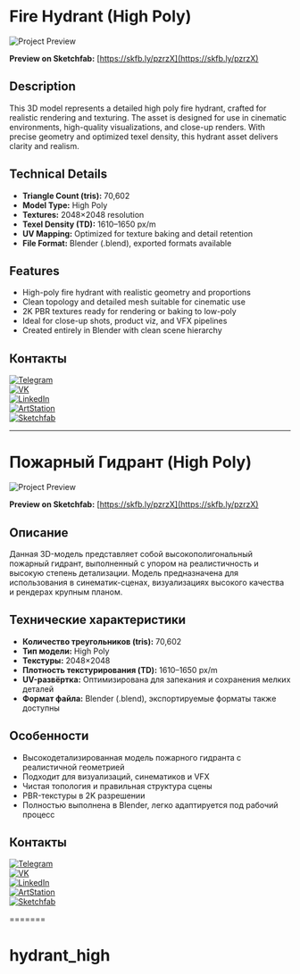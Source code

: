 
# Fire Hydrant (High Poly)

![Project Preview](https://github.com/RgAnna/hydrant_high/blob/main/Render/2video_hydrant.png)

__Preview on Sketchfab:__ [https://skfb.ly/pzrzX](https://skfb.ly/pzrzX)  

## Description

This 3D model represents a detailed high poly fire hydrant, crafted for realistic rendering and texturing. The asset is designed for use in cinematic environments, high-quality visualizations, and close-up renders. With precise geometry and optimized texel density, this hydrant asset delivers clarity and realism.

## Technical Details

- **Triangle Count (tris):** 70,602  
- **Model Type:** High Poly  
- **Textures:** 2048×2048 resolution  
- **Texel Density (TD):** 1610–1650 px/m  
- **UV Mapping:** Optimized for texture baking and detail retention  
- **File Format:** Blender (.blend), exported formats available

## Features

- High-poly fire hydrant with realistic geometry and proportions  
- Clean topology and detailed mesh suitable for cinematic use  
- 2K PBR textures ready for rendering or baking to low-poly  
- Ideal for close-up shots, product viz, and VFX pipelines  
- Created entirely in Blender with clean scene hierarchy

## Контакты

[![Telegram](https://img.shields.io/badge/-Telegram-2CA5E0?style=flat&logo=telegram&logoColor=white)](https://t.me/RgAnna_Art)  
[![VK](https://img.shields.io/badge/-VK-4C75A3?style=flat&logo=vk&logoColor=white)](https://vk.com/rganna_art)  
[![LinkedIn](https://img.shields.io/badge/-LinkedIn-0077B5?style=flat&logo=linkedin&logoColor=white)](https://www.linkedin.com/in/anna-rogova-487090370/)  
[![ArtStation](https://img.shields.io/badge/-ArtStation-13AFF0?style=flat&logo=artstation&logoColor=white)](https://www.artstation.com/rganna)  
[![Sketchfab](https://img.shields.io/badge/-Sketchfab-000000?style=flat&logo=sketchfab&logoColor=white)](https://sketchfab.com/RgAnna)

___

# Пожарный Гидрант (High Poly)

![Project Preview](https://github.com/RgAnna/hydrant_high/blob/main/Render/video_hydrant.png)

__Preview on Sketchfab:__ [https://skfb.ly/pzrzX](https://skfb.ly/pzrzX)  

## Описание

Данная 3D-модель представляет собой высокополигональный пожарный гидрант, выполненный с упором на реалистичность и высокую степень детализации. Модель предназначена для использования в синематик-сценах, визуализациях высокого качества и рендерах крупным планом.

## Технические характеристики

- **Количество треугольников (tris):** 70,602  
- **Тип модели:** High Poly  
- **Текстуры:** 2048×2048  
- **Плотность текстурирования (TD):** 1610–1650 px/m  
- **UV-развёртка:** Оптимизирована для запекания и сохранения мелких деталей  
- **Формат файла:** Blender (.blend), экспортируемые форматы также доступны

## Особенности

- Высокодетализированная модель пожарного гидранта с реалистичной геометрией  
- Подходит для визуализаций, синематиков и VFX  
- Чистая топология и правильная структура сцены  
- PBR-текстуры в 2K разрешении  
- Полностью выполнена в Blender, легко адаптируется под рабочий процесс

## Контакты

[![Telegram](https://img.shields.io/badge/-Telegram-2CA5E0?style=flat&logo=telegram&logoColor=white)](https://t.me/RgAnna_Art)  
[![VK](https://img.shields.io/badge/-VK-4C75A3?style=flat&logo=vk&logoColor=white)](https://vk.com/rganna_art)  
[![LinkedIn](https://img.shields.io/badge/-LinkedIn-0077B5?style=flat&logo=linkedin&logoColor=white)](https://www.linkedin.com/in/anna-rogova-487090370/)  
[![ArtStation](https://img.shields.io/badge/-ArtStation-13AFF0?style=flat&logo=artstation&logoColor=white)](https://www.artstation.com/rganna)  
[![Sketchfab](https://img.shields.io/badge/-Sketchfab-000000?style=flat&logo=sketchfab&logoColor=white)](https://sketchfab.com/RgAnna)

=======

# hydrant_high


